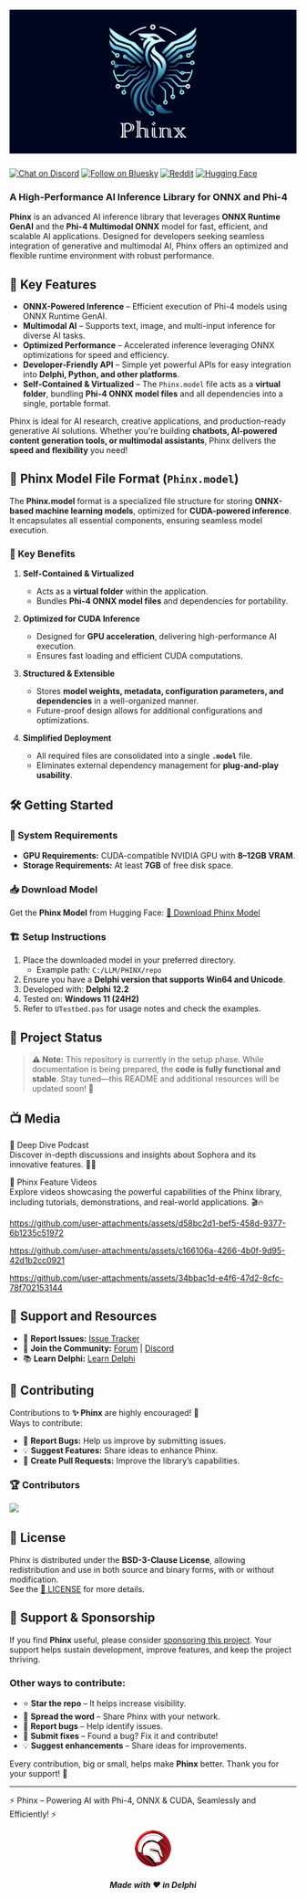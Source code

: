 # ![Phinx](media/phinx.png)  
[![Chat on Discord](https://img.shields.io/discord/754884471324672040?style=for-the-badge)](https://discord.gg/tPWjMwK) [![Follow on Bluesky](https://img.shields.io/badge/Bluesky-tinyBigGAMES-blue?style=for-the-badge&logo=bluesky)](https://bsky.app/profile/tinybiggames.com) [![Reddit](https://img.shields.io/badge/Reddit-Phinx-red?style=for-the-badge&logo=reddit)](https://www.reddit.com/r/Phinx/) [![Hugging Face](https://img.shields.io/badge/Hugging%20Face-Phinx-yellow?style=for-the-badge&logo=huggingface)](https://huggingface.co/tinybiggames/Phinx)


### A High-Performance AI Inference Library for ONNX and Phi-4

**Phinx** is an advanced AI inference library that leverages **ONNX Runtime GenAI** and the **Phi-4 Multimodal ONNX** model for fast, efficient, and scalable AI applications. Designed for developers seeking seamless integration of generative and multimodal AI, Phinx offers an optimized and flexible runtime environment with robust performance.

## 🚀 Key Features

- **ONNX-Powered Inference** – Efficient execution of Phi-4 models using ONNX Runtime GenAI.
- **Multimodal AI** – Supports text, image, and multi-input inference for diverse AI tasks.
- **Optimized Performance** – Accelerated inference leveraging ONNX optimizations for speed and efficiency.
- **Developer-Friendly API** – Simple yet powerful APIs for easy integration into **Delphi, Python, and other platforms**.
- **Self-Contained & Virtualized** – The `Phinx.model` file acts as a **virtual folder**, bundling **Phi-4 ONNX model files** and all dependencies into a single, portable format.

Phinx is ideal for AI research, creative applications, and production-ready generative AI solutions. Whether you're building **chatbots, AI-powered content generation tools, or multimodal assistants**, Phinx delivers the **speed and flexibility** you need!


## 📂 Phinx Model File Format (`Phinx.model`)

The **Phinx.model** format is a specialized file structure for storing **ONNX-based machine learning models**, optimized for **CUDA-powered inference**. It encapsulates all essential components, ensuring seamless model execution.

### 🔹 Key Benefits

1. **Self-Contained & Virtualized**
   - Acts as a **virtual folder** within the application.
   - Bundles **Phi-4 ONNX model files** and dependencies for portability.

2. **Optimized for CUDA Inference**
   - Designed for **GPU acceleration**, delivering high-performance AI execution.
   - Ensures fast loading and efficient CUDA computations.

3. **Structured & Extensible**
   - Stores **model weights, metadata, configuration parameters, and dependencies** in a well-organized manner.
   - Future-proof design allows for additional configurations and optimizations.

4. **Simplified Deployment**
   - All required files are consolidated into a single **`.model`** file.
   - Eliminates external dependency management for **plug-and-play usability**.

## 🛠 Getting Started

### 🔧 System Requirements

- **GPU Requirements:** CUDA-compatible NVIDIA GPU with **8–12GB VRAM**.
- **Storage Requirements:** At least **7GB** of free disk space.

### 📥 Download Model

Get the **Phinx Model** from Hugging Face:
[📂 Download Phinx Model](https://huggingface.co/tinybiggames/Phinx/resolve/main/Phinx.model?download=true)

### 🏗 Setup Instructions

1. Place the downloaded model in your preferred directory.
   - Example path: `C:/LLM/PHINX/repo`
2. Ensure you have a **Delphi version that supports Win64 and Unicode**.
3. Developed with: **Delphi 12.2**
4. Tested on: **Windows 11 (24H2)**
5. Refer to `UTestbed.pas` for usage notes and check the examples.

## 🚧 Project Status

> **⚠️ Note:** This repository is currently in the setup phase. While documentation is being prepared, the **code is fully functional and stable**. Stay tuned—this README and additional resources will be updated soon! 🚀

## 📺 Media
🌊 Deep Dive Podcast  
Discover in-depth discussions and insights about Sophora and its innovative features. 🚀✨

🎥 Phinx Feature Videos  
Explore videos showcasing the powerful capabilities of the Phinx library, including tutorials, demonstrations, and real-world applications. 🎬🔥


https://github.com/user-attachments/assets/d58bc2d1-bef5-458d-9377-6b1235c51972


https://github.com/user-attachments/assets/c166106a-4266-4b0f-9d95-42d1b2cc0921



https://github.com/user-attachments/assets/34bbac1d-e4f6-47d2-8cfc-78f702153144



## 💬 Support and Resources

- 🐞 **Report Issues:** [Issue Tracker](https://github.com/tinyBigGAMES/Phinx/issues)
- 💬 **Join the Community:** [Forum](https://github.com/tinyBigGAMES/Phinx/discussions) | [Discord](https://discord.gg/tPWjMwK)
- 📚 **Learn Delphi:** [Learn Delphi](https://learndelphi.org)

## 🤝 Contributing

Contributions to **✨ Phinx** are highly encouraged! 🌟  
Ways to contribute:
- 🐛 **Report Bugs:** Help us improve by submitting issues.
- 💡 **Suggest Features:** Share ideas to enhance Phinx.
- 🔧 **Create Pull Requests:** Improve the library’s capabilities.

### 🏆 Contributors

<a href="https://github.com/tinyBigGAMES/Phinx/graphs/contributors">
  <img src="https://contrib.rocks/image?repo=tinyBigGAMES/Phinx&max=250&columns=10&anon=1" />
</a>

## 📜 License

Phinx is distributed under the **BSD-3-Clause License**, allowing redistribution and use in both source and binary forms, with or without modification.  
See the [📜 LICENSE](https://github.com/tinyBigGAMES/Phinx?tab=BSD-3-Clause-1-ov-file#BSD-3-Clause-1-ov-file) for more details.

## 💖 Support & Sponsorship

If you find **Phinx** useful, please consider [sponsoring this project](https://github.com/sponsors/tinyBigGAMES). Your support helps sustain development, improve features, and keep the project thriving.

### Other ways to contribute:
- ⭐ **Star the repo** – It helps increase visibility.
- 📢 **Spread the word** – Share Phinx with your network.
- 🐛 **Report bugs** – Help identify issues.
- 🔧 **Submit fixes** – Found a bug? Fix it and contribute!
- 💡 **Suggest enhancements** – Share ideas for improvements.

Every contribution, big or small, helps make **Phinx** better. Thank you for your support! 🚀

---

 ⚡ Phinx – Powering AI with Phi-4, ONNX & CUDA, Seamlessly and Efficiently! ⚡

<p align="center">
  <img src="media/delphi.png" alt="Delphi">
</p>
<h5 align="center">Made with ❤️ in Delphi</h5>

